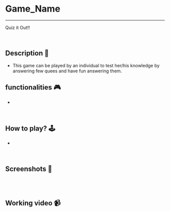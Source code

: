 # **Game_Name** 

---
Quiz it Out!!

<br>

## **Description 📃**
- This game can be played by an individual to test her/his knowledge by answering few quees and have fun answering them.

## **functionalities 🎮**
<!-- add functionalities over here -->
- 
<br>

## **How to play? 🕹️**
<!-- add the steps how to play games -->
- 

<br>

## **Screenshots 📸**

<br>
<!-- add your screenshots like this -->
<!-- ![image](url) -->

<br>

## **Working video 📹**
<!-- add your working video over here -->
